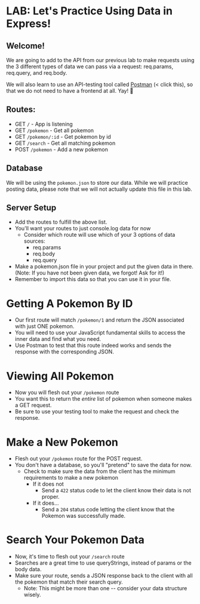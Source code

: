 # LAB: Let's Practice Using Data in Express!

## Welcome!

We are going to add to the API from our previous lab to make requests using the 3 different types of data we can pass via a request: req.params, req.query, and req.body.

We will also learn to use an API-testing tool called [Postman](https://postman.co) (< click this), so that we do not need to have a frontend at all. Yay! 🥳

## Routes:

* GET `/` - App is listening
* GET `/pokemon` - Get all pokemon
* GET `/pokemon/:id` - Get pokemon by id
* GET `/search` - Get all matching pokemon
* POST `/pokemon` - Add a new pokemon

## Database

We will be using the `pokemon.json` to store our data. While we will practice posting data, please note that we will not actually update this file in this lab. 

## Server Setup

- Add the routes to fulfill the above list. 
- You'll want your routes to just console.log data for now
  - Consider which route will use which of your 3 options of data sources:
    - req.params
    - req.body
    - req.query
- Make a pokemon.json file in your project and put the given data in there. (Note: If you have not been given data, we forgot! Ask for it!)
- Remember to import this data so that you can use it in your file. 

# Getting A Pokemon By ID

- Our first route will match `/pokemon/1` and return the JSON associated with just ONE pokemon. 
- You will need to use your JavaScript fundamental skills to access the inner data and find what you need. 
- Use Postman to test that this route indeed works and sends the response with the corresponding JSON.

# Viewing All Pokemon 

- Now you will flesh out your `/pokemon` route
- You want this to return the *entire* list of pokemon when someone makes a GET request. 
- Be sure to use your testing tool to make the request and check the response. 

# Make a New Pokemon

- Flesh out your `/pokemon` route for the POST request.
- You don't have a database, so you'll "pretend" to save the data for now. 
  - Check to make sure the data from the client has the minimum requirements to make a new pokemon
    - If it does not
      - Send a `422` status code to let the client know their data is not proper.
    - If it does...
      - Send a `204` status code letting the client know that the Pokemon was successfully made. 


# Search Your Pokemon Data

- Now, it's time to flesh out your `/search` route
- Searches are a great time to use queryStrings, instead of params or the body data. 
- Make sure your route, sends a JSON response back to the client with all the pokemon that match their search query. 
  - Note: This might be more than one -- consider your data structure wisely. 

